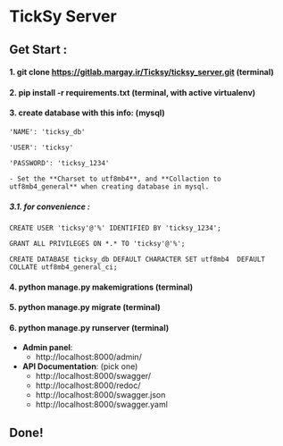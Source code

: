 # TickSy Server

## Get Start :

#### **1. git clone https://gitlab.margay.ir/Ticksy/ticksy_server.git** (terminal)

#### **2. pip install -r requirements.txt** (terminal, with active virtualenv)

#### **3. create database with this info:**  (mysql)

    'NAME': 'ticksy_db'
    
    'USER': 'ticksy'
    
    'PASSWORD': 'ticksy_1234'
    
    - Set the **Charset to utf8mb4**, and **Collaction to utf8mb4_general** when creating database in mysql.

##### **3.1. for convenience :**

    CREATE USER 'ticksy'@'%' IDENTIFIED BY 'ticksy_1234';
    
    GRANT ALL PRIVILEGES ON *.* TO 'ticksy'@'%';
    
    CREATE DATABASE ticksy_db DEFAULT CHARACTER SET utf8mb4  DEFAULT COLLATE utf8mb4_general_ci;


#### **4. python manage.py makemigrations** (terminal)

#### **5. python manage.py migrate** (terminal)

#### **6. python manage.py runserver** (terminal)

- **Admin panel**:
    - http://localhost:8000/admin/ 
- **API Documentation**: (pick one)
    - http://localhost:8000/swagger/
    - http://localhost:8000/redoc/
    - http://localhost:8000/swagger.json
    - http://localhost:8000/swagger.yaml

## Done!